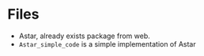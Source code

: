 # Files
* Astar, already exists package from web.
* `Astar_simple_code` is a simple implementation of Astar